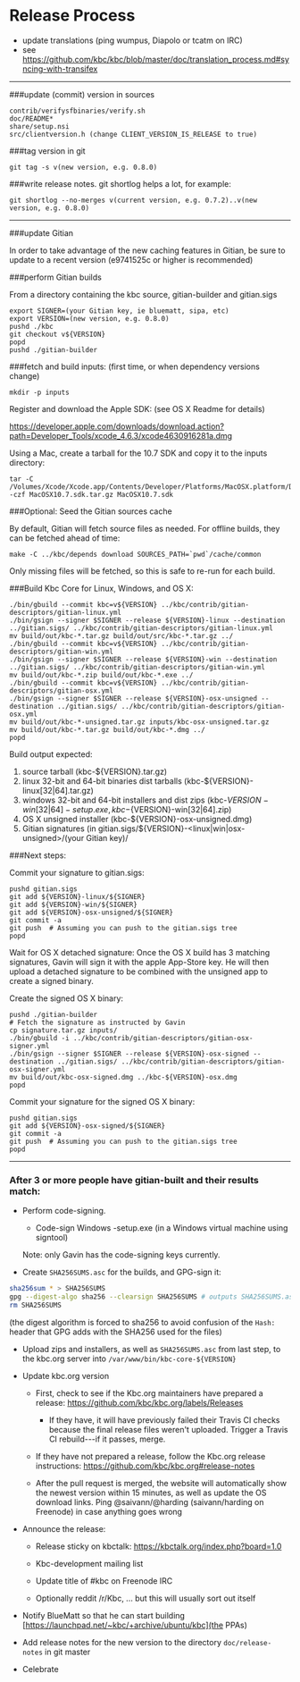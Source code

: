 Release Process
====================

* update translations (ping wumpus, Diapolo or tcatm on IRC)
* see https://github.com/kbc/kbc/blob/master/doc/translation_process.md#syncing-with-transifex

* * *

###update (commit) version in sources

	contrib/verifysfbinaries/verify.sh
	doc/README*
	share/setup.nsi
	src/clientversion.h (change CLIENT_VERSION_IS_RELEASE to true)

###tag version in git

	git tag -s v(new version, e.g. 0.8.0)

###write release notes. git shortlog helps a lot, for example:

	git shortlog --no-merges v(current version, e.g. 0.7.2)..v(new version, e.g. 0.8.0)

* * *

###update Gitian

 In order to take advantage of the new caching features in Gitian, be sure to update to a recent version (e9741525c or higher is recommended)

###perform Gitian builds

 From a directory containing the kbc source, gitian-builder and gitian.sigs
  
    export SIGNER=(your Gitian key, ie bluematt, sipa, etc)
	export VERSION=(new version, e.g. 0.8.0)
	pushd ./kbc
	git checkout v${VERSION}
	popd
	pushd ./gitian-builder

###fetch and build inputs: (first time, or when dependency versions change)

	mkdir -p inputs

 Register and download the Apple SDK: (see OS X Readme for details)

 https://developer.apple.com/downloads/download.action?path=Developer_Tools/xcode_4.6.3/xcode4630916281a.dmg

 Using a Mac, create a tarball for the 10.7 SDK and copy it to the inputs directory:

	tar -C /Volumes/Xcode/Xcode.app/Contents/Developer/Platforms/MacOSX.platform/Developer/SDKs/ -czf MacOSX10.7.sdk.tar.gz MacOSX10.7.sdk

###Optional: Seed the Gitian sources cache

  By default, Gitian will fetch source files as needed. For offline builds, they can be fetched ahead of time:

	make -C ../kbc/depends download SOURCES_PATH=`pwd`/cache/common

  Only missing files will be fetched, so this is safe to re-run for each build.

###Build Kbc Core for Linux, Windows, and OS X:

	./bin/gbuild --commit kbc=v${VERSION} ../kbc/contrib/gitian-descriptors/gitian-linux.yml
	./bin/gsign --signer $SIGNER --release ${VERSION}-linux --destination ../gitian.sigs/ ../kbc/contrib/gitian-descriptors/gitian-linux.yml
	mv build/out/kbc-*.tar.gz build/out/src/kbc-*.tar.gz ../
	./bin/gbuild --commit kbc=v${VERSION} ../kbc/contrib/gitian-descriptors/gitian-win.yml
	./bin/gsign --signer $SIGNER --release ${VERSION}-win --destination ../gitian.sigs/ ../kbc/contrib/gitian-descriptors/gitian-win.yml
	mv build/out/kbc-*.zip build/out/kbc-*.exe ../
	./bin/gbuild --commit kbc=v${VERSION} ../kbc/contrib/gitian-descriptors/gitian-osx.yml
	./bin/gsign --signer $SIGNER --release ${VERSION}-osx-unsigned --destination ../gitian.sigs/ ../kbc/contrib/gitian-descriptors/gitian-osx.yml
	mv build/out/kbc-*-unsigned.tar.gz inputs/kbc-osx-unsigned.tar.gz
	mv build/out/kbc-*.tar.gz build/out/kbc-*.dmg ../
	popd
  Build output expected:

  1. source tarball (kbc-${VERSION}.tar.gz)
  2. linux 32-bit and 64-bit binaries dist tarballs (kbc-${VERSION}-linux[32|64].tar.gz)
  3. windows 32-bit and 64-bit installers and dist zips (kbc-${VERSION}-win[32|64]-setup.exe, kbc-${VERSION}-win[32|64].zip)
  4. OS X unsigned installer (kbc-${VERSION}-osx-unsigned.dmg)
  5. Gitian signatures (in gitian.sigs/${VERSION}-<linux|win|osx-unsigned>/(your Gitian key)/

###Next steps:

Commit your signature to gitian.sigs:

	pushd gitian.sigs
	git add ${VERSION}-linux/${SIGNER}
	git add ${VERSION}-win/${SIGNER}
	git add ${VERSION}-osx-unsigned/${SIGNER}
	git commit -a
	git push  # Assuming you can push to the gitian.sigs tree
	popd

  Wait for OS X detached signature:
	Once the OS X build has 3 matching signatures, Gavin will sign it with the apple App-Store key.
	He will then upload a detached signature to be combined with the unsigned app to create a signed binary.

  Create the signed OS X binary:

	pushd ./gitian-builder
	# Fetch the signature as instructed by Gavin
	cp signature.tar.gz inputs/
	./bin/gbuild -i ../kbc/contrib/gitian-descriptors/gitian-osx-signer.yml
	./bin/gsign --signer $SIGNER --release ${VERSION}-osx-signed --destination ../gitian.sigs/ ../kbc/contrib/gitian-descriptors/gitian-osx-signer.yml
	mv build/out/kbc-osx-signed.dmg ../kbc-${VERSION}-osx.dmg
	popd

Commit your signature for the signed OS X binary:

	pushd gitian.sigs
	git add ${VERSION}-osx-signed/${SIGNER}
	git commit -a
	git push  # Assuming you can push to the gitian.sigs tree
	popd

-------------------------------------------------------------------------

### After 3 or more people have gitian-built and their results match:

- Perform code-signing.

    - Code-sign Windows -setup.exe (in a Windows virtual machine using signtool)

  Note: only Gavin has the code-signing keys currently.

- Create `SHA256SUMS.asc` for the builds, and GPG-sign it:
```bash
sha256sum * > SHA256SUMS
gpg --digest-algo sha256 --clearsign SHA256SUMS # outputs SHA256SUMS.asc
rm SHA256SUMS
```
(the digest algorithm is forced to sha256 to avoid confusion of the `Hash:` header that GPG adds with the SHA256 used for the files)

- Upload zips and installers, as well as `SHA256SUMS.asc` from last step, to the kbc.org server
  into `/var/www/bin/kbc-core-${VERSION}`

- Update kbc.org version

  - First, check to see if the Kbc.org maintainers have prepared a
    release: https://github.com/kbc/kbc.org/labels/Releases

      - If they have, it will have previously failed their Travis CI
        checks because the final release files weren't uploaded.
        Trigger a Travis CI rebuild---if it passes, merge.

  - If they have not prepared a release, follow the Kbc.org release
    instructions: https://github.com/kbc/kbc.org#release-notes

  - After the pull request is merged, the website will automatically show the newest version within 15 minutes, as well
    as update the OS download links. Ping @saivann/@harding (saivann/harding on Freenode) in case anything goes wrong

- Announce the release:

  - Release sticky on kbctalk: https://kbctalk.org/index.php?board=1.0

  - Kbc-development mailing list

  - Update title of #kbc on Freenode IRC

  - Optionally reddit /r/Kbc, ... but this will usually sort out itself

- Notify BlueMatt so that he can start building [https://launchpad.net/~kbc/+archive/ubuntu/kbc](the PPAs)

- Add release notes for the new version to the directory `doc/release-notes` in git master

- Celebrate 
